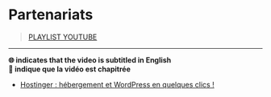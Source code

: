 # Partenariats

> [PLAYLIST YOUTUBE](https://www.youtube.com/playlist?list=PLrSOXFDHBtfF_WGMhMpYeE9OIvnjml8dJ)

---

**🌐 indicates that the video is subtitled in English**<br>
**🔢 indique que la vidéo est chapitrée**

+ [Hostinger : hébergement et WordPress en quelques clics !](https://www.youtube.com/watch?v=MMpPUB1ACd0)
